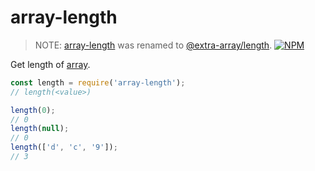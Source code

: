 # array-length

> NOTE: [array-length](https://www.npmjs.com/package/array-length) was renamed to [@extra-array/length](https://www.npmjs.com/package/@extra-array/length).
[![NPM](https://nodei.co/npm/array-length.png)](https://nodei.co/npm/array-length/)

Get length of [array].

```javascript
const length = require('array-length');
// length(<value>)

length(0);
// 0
length(null);
// 0
length(['d', 'c', '9']);
// 3
```


[array]: https://developer.mozilla.org/en-US/docs/Web/JavaScript/Guide/Indexed_collections
